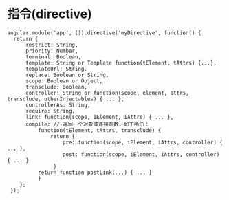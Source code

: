 # 指令(directive)

    angular.module('app', []).directive('myDirective', function() {
      return {
          restrict: String,               
          priority: Number,
          terminal: Boolean,
          template: String or Template function(tElement, tAttrs) {...},
          templateUrl: String,
          replace: Boolean or String,
          scope: Boolean or Object,
          transclude: Boolean,
          controller: String or function(scope, element, attrs, transclude, otherInjectables) { ... },
          controllerAs: String,
          require: String,
          link: function(scope, iElement, iAttrs) { ... },
          compile: // 返回一个对象或连接函数，如下所示：
              function(tElement, tAttrs, transclude) {
                  return {
                      pre: function(scope, iElement, iAttrs, controller) { ... },
                      post: function(scope, iElement, iAttrs, controller) { ... }
                   }
              return function postLink(...) { ... }
              }
        };
     });
